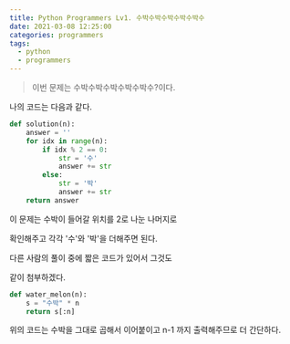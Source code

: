 ```yaml
---
title: Python Programmers Lv1. 수박수박수박수박수박수
date: 2021-03-08 12:25:00
categories: programmers
tags:
  - python
  - programmers
---
```


>이번 문제는 수박수박수박수박수박수?이다.

나의 코드는 다음과 같다.

~~~python
def solution(n):
    answer = ''
    for idx in range(n):
        if idx % 2 == 0:
            str = '수'
            answer += str
        else:
            str = '박'
            answer += str
    return answer
~~~

이 문제는 수박이 들어갈 위치를 2로 나눈 나머지로   

확인해주고 각각 '수'와 '박'을 더해주면 된다.

다른 사람의 풀이 중에 짧은 코드가 있어서 그것도

같이 첨부하겠다.

~~~python
def water_melon(n):
    s = "수박" * n
    return s[:n]
~~~

위의 코드는 수박을 그대로 곱해서 이어붙이고
n-1 까지 출력해주므로 더 간단하다.
